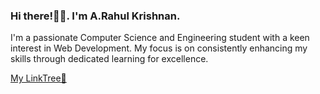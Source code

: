### Hi there!👋🏻. I'm A.Rahul Krishnan.
I'm a passionate Computer Science and Engineering student with a keen interest in Web Development.
My focus is on consistently enhancing my skills through dedicated learning for excellence.

[My LinkTree🌴](https://linktr.ee/a_rahul_krishnan)
<!--
**a-rahul-krishnan/a-rahul-krishnan** is a ✨ _special_ ✨ repository because its `README.md` (this file) appears on your GitHub profile.

Here are some ideas to get you started:

- 🔭 I’m currently working on ...
- 🌱 I’m currently learning ...
- 👯 I’m looking to collaborate on ...
- 🤔 I’m looking for help with ...
- 💬 Ask me about ...
- 📫 How to reach me: ...
- 😄 Pronouns: ...
- ⚡ Fun fact: ...
-->
